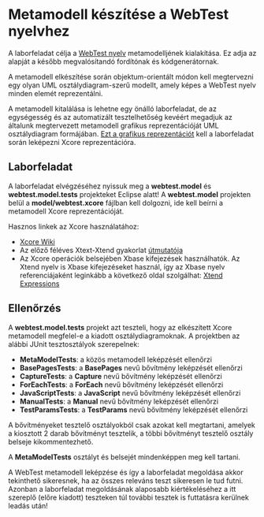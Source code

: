 # Metamodell készítése a WebTest nyelvhez

A laborfeladat célja a [WebTest nyelv](docs/WebTestLanguageSpecification.md) metamodelljének kialakítása. Ez adja az alapját a később megvalósítandó fordítónak és kódgenerátornak.

A metamodell elkészítése során objektum-orientált módon kell megtervezni egy olyan UML osztálydiagram-szerű modellt, amely képes a WebTest nyelv minden elemét reprezentálni.

A metamodell kitalálása is lehetne egy önálló laborfeladat, de az egységesség és az automatizált tesztelhetőség kevéért megadjuk az általunk megtervezett metamodell grafikus reprezentációját UML osztálydiagram formájában. [Ezt a grafikus reprezentációt](docs/MetaModel.md) kell a laborfeladat során leképezni Xcore reprezentációra.

## Laborfeladat

A laborfeladat elvégzéséhez nyissuk meg a **webtest.model** és **webtest.model.tests** projekteket Eclipse alatt! A **webtest.model** projekten belül a **model/webtest.xcore** fájlban kell dolgozni, ide kell beírni a metamodell Xcore reprezentációját.

Hasznos linkek az Xcore használatához:

* [Xcore Wiki](https://wiki.eclipse.org/Xcore)
* Az előző féléves Xtext-Xtend gyakorlat [útmutatója](docs/images/GY4-XtextXtend-Utmutato.pdf)
* Az Xcore operációk belsejében Xbase kifejezések használhatók. Az Xtend nyelv is Xbase kifejezéseket használ, így az Xbase nyelv referenciájaként leginkább a következő oldal szolgálhat: [Xtend Expressions](https://eclipse.dev/Xtext/xtend/documentation/203_xtend_expressions.html)

## Ellenőrzés

A **webtest.model.tests** projekt azt teszteli, hogy az elkészített Xcore metamodell megfelel-e a kiadott osztálydiagramoknak. A projektben az alábbi JUnit tesztosztályok szerepelnek:

* **MetaModelTests**: a közös metamodell leképzését ellenőrzi
* **BasePagesTests**: a **BasePages** nevű bővítmény leképzését ellenőrzi
* **CaptureTests**: a **Capture** nevű bővítmény leképzését ellenőrzi
* **ForEachTests**: a **ForEach** nevű bővítmény leképzését ellenőrzi
* **JavaScriptTests**: a **JavaScript** nevű bővítmény leképzését ellenőrzi
* **ManualTests**: a **Manual** nevű bővítmény leképzését ellenőrzi
* **TestParamsTests**: a **TestParams** nevű bővítmény leképzését ellenőrzi

A bővítményeket tesztelő osztályokból csak azokat kell megtartani, amelyek a kiosztott 2 darab bővítményt tesztelik, a többi bővítményt tesztelő osztály belseje kikommentezhető.

A **MetaModelTests** osztályt és belsejét mindenképpen meg kell tartani.

A WebTest metamodell leképzése és így a laborfeladat megoldása akkor tekinthető sikeresnek, ha az összes releváns teszt sikeresen le tud futni. Azonban a laborfeladat megoldásának alaposabb kiértékeléséhez a itt szereplő (előre kiadott) teszteken túl további tesztek is futtatásra kerülnek leadás után!

